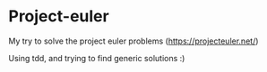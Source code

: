 Project-euler
=============

My try to solve the project euler problems (https://projecteuler.net/)

Using tdd, and trying to find generic solutions :)
